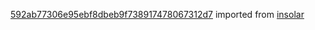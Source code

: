 [592ab77306e95ebf8dbeb9f738917478067312d7](https://github.com/insolar/insolar/commit/592ab77306e95ebf8dbeb9f738917478067312d7) imported from [insolar](https://github.com/insolar/insolar)
